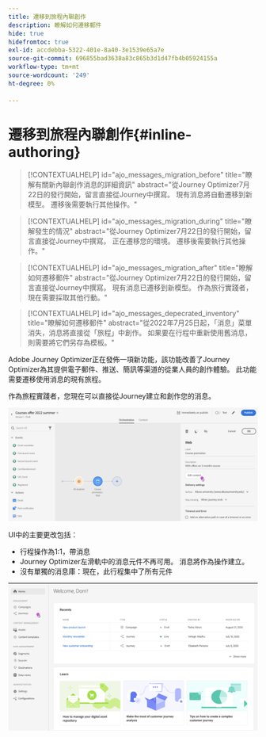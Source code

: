 ```yaml
---
title: 遷移到旅程內聯創作
description: 瞭解如何遷移郵件
hide: true
hidefromtoc: true
exl-id: accdebba-5322-401e-8a40-3e1539e65a7e
source-git-commit: 696855bad3638a83c865b3d1d47fb4b05924155a
workflow-type: tm+mt
source-wordcount: '249'
ht-degree: 0%

---
```


# 遷移到旅程內聯創作{#inline-authoring}


>[!CONTEXTUALHELP]
>id="ajo_messages_migration_before"
>title="瞭解有關新內聯創作消息的詳細資訊"
>abstract="從Journey Optimizer7月22日的發行開始，留言直接從Journey中撰寫。 現有消息將自動遷移到新模型。 遷移後需要執行其他操作。"

>[!CONTEXTUALHELP]
>id="ajo_messages_migration_during"
>title="瞭解發生的情況"
>abstract="從Journey Optimizer7月22日的發行開始，留言直接從Journey中撰寫。 正在遷移您的環境。 遷移後需要執行其他操作。"


>[!CONTEXTUALHELP]
>id="ajo_messages_migration_after"
>title="瞭解如何遷移郵件"
>abstract="從Journey Optimizer7月22日的發行開始，留言直接從Journey中撰寫。 現有消息已遷移到新模型。 作為旅行實踐者，現在需要採取其他行動。"

>[!CONTEXTUALHELP]
>id="ajo_messages_depecrated_inventory"
>title="瞭解如何遷移郵件"
>abstract="從2022年7月25日起，「消息」菜單消失，消息將直接從「旅程」中創作。 如果要在行程中重新使用舊消息，則需要將它們另存為模板。"

Adobe Journey Optimizer正在發佈一項新功能，該功能改善了Journey Optimizer為其提供電子郵件、推送、簡訊等渠道的從業人員的創作體驗。 此功能需要遷移使用消息的現有旅程。

作為旅程實踐者，您現在可以直接從Journey建立和創作您的消息。

![](assets/inline-message.png)

UI中的主要更改包括：

* 行程操作為1:1，帶消息
* Journey Optimizer左滑軌中的消息元件不再可用。 消息將作為操作建立。
* 沒有單獨的消息庫：現在，此行程集中了所有元件

![](assets/updated-left-rail.png)
